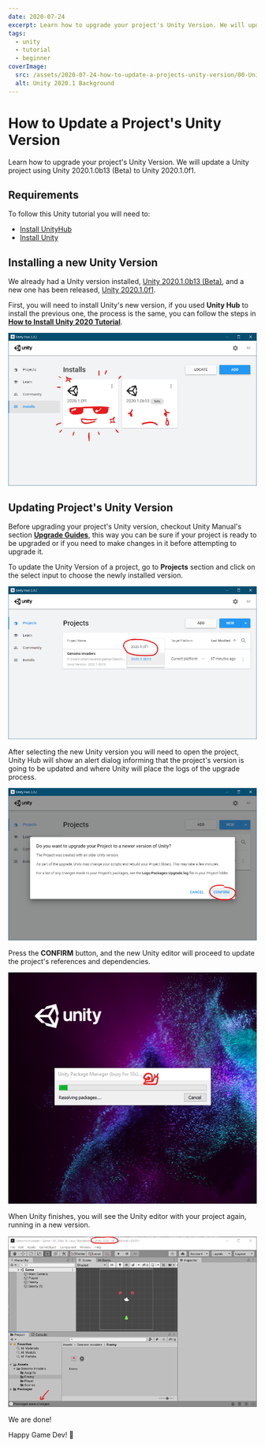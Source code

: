 ```yaml
---
date: 2020-07-24
excerpt: Learn how to upgrade your project's Unity Version. We will update a Unity project using  Unity 2020.1.0b13 (Beta) to Unity 2020.1.0f1.
tags:
  - unity
  - tutorial
  - beginner
coverImage:
  src: /assets/2020-07-24-how-to-update-a-projects-unity-version/00-Unity_2020.1_Now_available.jpg
  alt: Unity 2020.1 Background
---
```


# How to Update a Project's Unity Version

Learn how to upgrade your project's Unity Version. We will update a Unity project using Unity 2020.1.0b13 (Beta) to Unity 2020.1.0f1.

<!--more-->

## Requirements

To follow this Unity tutorial you will need to:

- [Install UnityHub](https://unity3d.com/es/get-unity/download)
- [Install Unity](./how-to-install-unity-2020.md)

## Installing a new Unity Version

We already had a Unity version installed, [Unity 2020.1.0b13 (Beta)](https://blogs.unity3d.com/es/2020/03/17/unity-2020-1-beta-is-now-available-for-feedback/), and a new one has been released, [Unity 2020.1.0f1](https://blogs.unity3d.com/es/2020/07/23/unity-2020-1-is-now-available/).

First, you will need to install Unity's new version, if you used **Unity Hub** to install the previous one, the process is the same, you can follow the steps in [**How to Install Unity 2020 Tutorial**](../_posts/2020-07-02-how-to-install-unity-2020.md).

![01-Unity_Hub_Installs_with_new_version_installed](/assets/2020-07-24-how-to-update-a-projects-unity-version/01-Unity_Hub_Installs_with_new_version_installed.png)

## Updating Project's Unity Version

Before upgrading your project's Unity version, checkout Unity Manual's section [**Upgrade Guides**](https://docs.unity3d.com/2020.1/Documentation/Manual/UpgradeGuides.html), this way you can be sure if your project is ready to be upgraded or if you need to make changes in it before attempting to upgrade it.

To update the Unity Version of a project, go to **Projects** section and click on the select input to choose the newly installed version.

![02-Unity_Hub_Project_Unity_version_selection](/assets/2020-07-24-how-to-update-a-projects-unity-version/02-Unity_Hub_Project_Unity_version_selection.png)

After selecting the new Unity version you will need to open the project, Unity Hub will show an alert dialog informing that the project's version is going to be updated and where Unity will place the logs of the upgrade process.

![03-Unity_Hub_Project_Unity_version_upgrade_alert](/assets/2020-07-24-how-to-update-a-projects-unity-version/03-Unity_Hub_Project_Unity_version_upgrade_alert.png)

Press the **CONFIRM** button, and the new Unity editor will proceed to update the project's references and dependencies.

![04-Unity_Project_open_in_progress](/assets/2020-07-24-how-to-update-a-projects-unity-version/04-Unity_Project_open_in_progress.png)

When Unity finishes, you will see the Unity editor with your project again, running in a new version.

![05-Unity_Project_opened](/assets/2020-07-24-how-to-update-a-projects-unity-version/05-Unity_Project_opened.png)

We are done!

Happy Game Dev! :space_invader:
